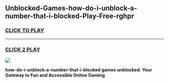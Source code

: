
## Unblocked-Games-how-do-i-unblock-a-number-that-i-blocked-Play-Free-rghpr
<h3>
<a href="https://premium76.site?title=how-do-i-unblock-a-number-that-i-blocked&ref=23A">CLICK TO PLAY</a></h3>
<hr>

<h3>
<a href="https://premium76.site?title=how-do-i-unblock-a-number-that-i-blocked&ref=23A">CLICK 2 PLAY</a>
  
</h3>

<a href="https://premium76.site?title=how-do-i-unblock-a-number-that-i-blocked&ref=23A"><img src="https://clearcache.store/games.png"></a>


**how-do-i-unblock-a-number-that-i-blocked games unblocked: Your Gateway to Fun and Accessible Online Gaming**
